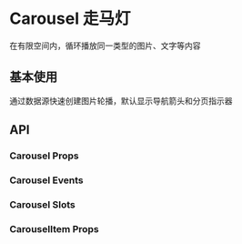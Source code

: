 # Carousel 走马灯

在有限空间内，循环播放同一类型的图片、文字等内容

## 基本使用

通过数据源快速创建图片轮播，默认显示导航箭头和分页指示器

<demo vue="./example/base.vue"></demo>

## API

### Carousel Props

### Carousel Events

### Carousel Slots

### CarouselItem Props
